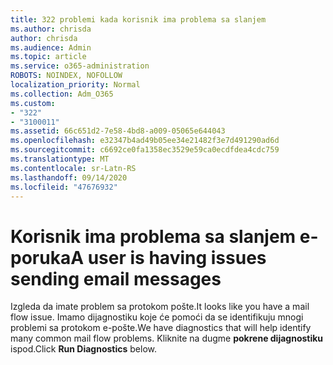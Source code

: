 ```yaml
---
title: 322 problemi kada korisnik ima problema sa slanjem
ms.author: chrisda
author: chrisda
ms.audience: Admin
ms.topic: article
ms.service: o365-administration
ROBOTS: NOINDEX, NOFOLLOW
localization_priority: Normal
ms.collection: Adm_O365
ms.custom:
- "322"
- "3100011"
ms.assetid: 66c651d2-7e58-4bd8-a009-05065e644043
ms.openlocfilehash: e32347b4ad49b05ee34e21482f3e7d491290ad6d
ms.sourcegitcommit: c6692ce0fa1358ec3529e59ca0ecdfdea4cdc759
ms.translationtype: MT
ms.contentlocale: sr-Latn-RS
ms.lasthandoff: 09/14/2020
ms.locfileid: "47676932"
---
```

# <a name="a-user-is-having-issues-sending-email-messages"></a><span data-ttu-id="37254-102">Korisnik ima problema sa slanjem e-poruka</span><span class="sxs-lookup"><span data-stu-id="37254-102">A user is having issues sending email messages</span></span>

<span data-ttu-id="37254-103">Izgleda da imate problem sa protokom pošte.</span><span class="sxs-lookup"><span data-stu-id="37254-103">It looks like you have a mail flow issue.</span></span> <span data-ttu-id="37254-104">Imamo dijagnostiku koje će pomoći da se identifikuju mnogi problemi sa protokom e-pošte.</span><span class="sxs-lookup"><span data-stu-id="37254-104">We have diagnostics that will help identify many common mail flow problems.</span></span> <span data-ttu-id="37254-105">Kliknite na dugme **pokrene dijagnostiku** ispod.</span><span class="sxs-lookup"><span data-stu-id="37254-105">Click **Run Diagnostics** below.</span></span>
